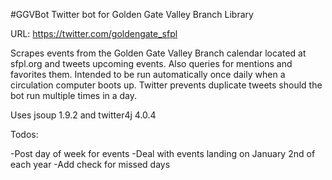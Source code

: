 #GGVBot
Twitter bot for Golden Gate Valley Branch Library

URL: https://twitter.com/goldengate_sfpl

Scrapes events from the Golden Gate Valley Branch calendar located at sfpl.org and tweets upcoming events. Also queries for mentions and favorites them. Intended to be run automatically once daily when a circulation computer boots up. Twitter prevents duplicate tweets should the bot run multiple times in a day.

Uses jsoup 1.9.2 and twitter4j 4.0.4

Todos:

-Post day of week for events
-Deal with events landing on January 2nd of each year
-Add check for missed days
